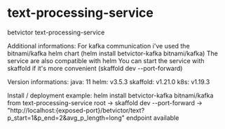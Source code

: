 # text-processing-service
betvictor text-processing-service

Additional informations:
For kafka communication i've used the bitnami/kafka helm chart (helm install betvictor-kafka bitnami/kafka)
The service are also compatible with helm
You can start the service with skaffold if it's more convenient (skaffold dev --port-forward)

Version informations:
java: 11
helm: v3.5.3
skaffold: v1.21.0
k8s: v1.19.3

Install / deployment example:
helm install betvictor-kafka bitnami/kafka
from text-processing-service root -> skaffold dev --port-forward -> "http://localhost:{exposed-port}/betvictor/text?p_start=1&p_end=2&avg_p_length=long" endpoint available
